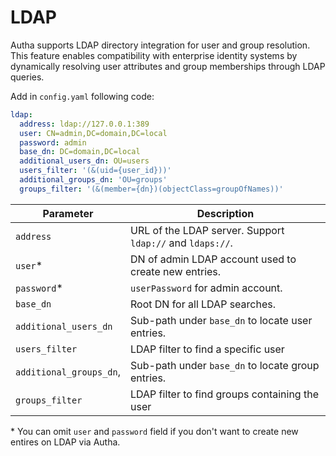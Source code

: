 # LDAP

Autha supports LDAP directory integration for user and group resolution. This feature enables compatibility with enterprise identity systems by dynamically resolving user attributes and group memberships through LDAP queries.

Add in `config.yaml` following code:
```yaml
ldap:
  address: ldap://127.0.0.1:389
  user: CN=admin,DC=domain,DC=local
  password: admin
  base_dn: DC=domain,DC=local
  additional_users_dn: OU=users
  users_filter: '(&(uid={user_id}))'
  additional_groups_dn: 'OU=groups'
  groups_filter: '(&(member={dn})(objectClass=groupOfNames))'
```

| Parameter              | Description                                               |
|------------------------|-----------------------------------------------------------|
| `address`              | URL of the LDAP server. Support `ldap://` and `ldaps://`. |
| `user`*                | DN of admin LDAP account used to create new entries.      |
| `password`*            | `userPassword` for admin account.                         |
| `base_dn`              | Root DN for all LDAP searches.                            |
| `additional_users_dn`  | Sub-path under `base_dn` to locate user entries.          |
| `users_filter`         | LDAP filter to find a specific user                       |
| `additional_groups_dn`,| Sub-path under `base_dn` to locate group entries.         |
| `groups_filter`        | LDAP filter to find groups containing the user            |

\* You can omit `user` and `password` field if you don't want to create new entires on LDAP via Autha.